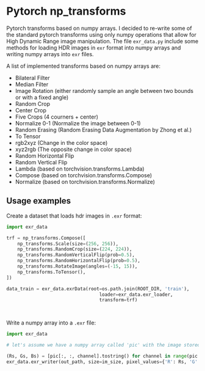 # Pytorch np_transforms
Pytorch transforms based on numpy arrays. I decided to re-write some of the standard pytorch transforms using only numpy operations that allow for High Dynamic Range image manipulation.
The file `exr_data.py` include some methods for loading HDR images in `exr` format into numpy arrays and writing numpy arrays into `exr` files.

A list of implemented transforms based on numpy arrays are:
 - Bilateral Filter
 - Median Filter
 - Image Rotation (either randomly sample an angle between two bounds or with a fixed angle)
 - Random Crop 
 - Center Crop
 - Five Crops (4 courners + center)
 - Normalize 0-1 (Normalize the image between 0-1)
 - Random Erasing (Random Erasing Data Augmentation by Zhong et al.)
 - To Tensor
 - rgb2xyz (Change in the color space)
 - xyz2rgb (The opposite change in color space)
 - Random Horizontal Flip
 - Random Vertical Flip
 - Lambda (based on torchvision.transforms.Lambda)
 - Compose (based on torchvision.transforms.Compose)
 - Normalize (based on torchvision.transforms.Normalize)

## Usage examples

Create a dataset that loads hdr images in `.exr` format:

```python
import exr_data

trf = np_transforms.Compose([
    np_transforms.Scale(size=(256, 256)),
    np_transforms.RandomCrop(size=(224, 224)),
    np_transforms.RandomVerticalFlip(prob=0.5),
    np_transforms.RandomHorizontalFlip(prob=0.5),
    np_transforms.RotateImage(angles=(-15, 15)),
    np_transforms.ToTensor(),
])

data_train = exr_data.exrData(root=os.path.join(ROOT_DIR, 'train'),
                                  loader=exr_data.exr_loader,
                                  transform=trf)

                                  
```

Write a numpy array into a `.exr` file:

```python
import exr_data

# let's assume we have a numpy array called 'pic' with the image stored in the form [HxWxC]

(Rs, Gs, Bs) = [pic[:, :, channel].tostring() for channel in range(pic.shape[-1])]
exr_data.exr_writer(out_path, size=im_size, pixel_values={'R': Rs, 'G': Gs, 'B': Bs})

```
